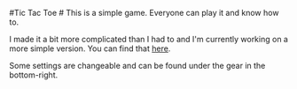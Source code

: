 #Tic Tac Toe #
This is a simple game. Everyone can play it and know how to. 

I made it a bit more complicated than I had to and I'm currently working on a more simple version.
You can find that [here](https://github.com/DionPotkamp/TicTacToeLite "Tic Tac Toe lite").

Some settings are changeable and can be found under the gear in the bottom-right.
